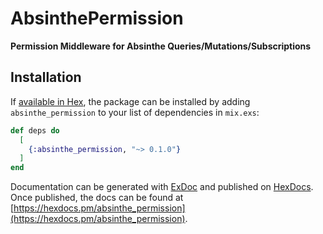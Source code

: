 # AbsinthePermission

**Permission Middleware for Absinthe Queries/Mutations/Subscriptions**

## Installation

If [available in Hex](https://hex.pm/docs/publish), the package can be installed
by adding `absinthe_permission` to your list of dependencies in `mix.exs`:

```elixir
def deps do
  [
    {:absinthe_permission, "~> 0.1.0"}
  ]
end
```

Documentation can be generated with [ExDoc](https://github.com/elixir-lang/ex_doc)
and published on [HexDocs](https://hexdocs.pm). Once published, the docs can
be found at [https://hexdocs.pm/absinthe_permission](https://hexdocs.pm/absinthe_permission).

